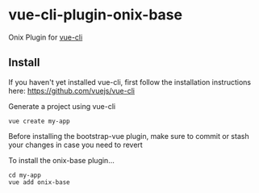 # vue-cli-plugin-onix-base

Onix Plugin for [vue-cli](https://github.com/vuejs/vue-cli)

## Install

If you haven't yet installed vue-cli, first follow the installation instructions here: https://github.com/vuejs/vue-cli

Generate a project using vue-cli
```
vue create my-app
```

Before installing the bootstrap-vue plugin, make sure to commit or stash your changes in case you need to revert

To install the onix-base plugin...
```
cd my-app
vue add onix-base
```
